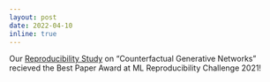 ```yaml
---
layout: post
date: 2022-04-10
inline: true
---
```


Our [Reproducibility Study](https://openreview.net/forum?id=HNlzT3G720t) on “Counterfactual Generative Networks” recieved the Best Paper Award at ML Reproducibility Challenge 2021!